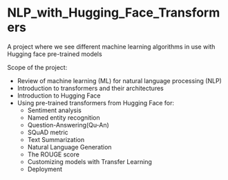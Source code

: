 # NLP_with_Hugging_Face_Transformers
A project where we see different machine learning algorithms in use with Hugging face pre-trained models 

Scope of the project:
* Review of machine learning (ML) for natural language processing (NLP)
* Introduction to transformers and their architectures
* Introduction to Hugging Face
* Using pre-trained transformers from Hugging Face for:
    - Sentiment analysis
    - Named entity recognition
    - Question-Answering(Qu-An)
    - SQuAD metric
    - Text Summarization
    - Natural Language Generation
    - The ROUGE score
    - Customizing models with Transfer Learning
    - Deployment
